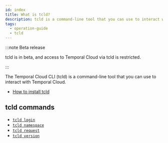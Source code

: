 ```yaml
---
id: index
title: What is tcld?
description: tcld is a command-line tool that you can use to interact with Temporal Cloud.
tags:
  - operation-guide
  - tcld
---
```


:::note Beta release

tcld is in beta, and access to Temporal Cloud via tcld is restricted.

:::

The Temporal Cloud CLI (tcld) is a command-line tool that you can use to interact with Temporal Cloud.

- [How to install tcld](/docs/cloud/tcld/how-to-install-tcld)

## tcld commands

- [`tcld login`](/docs/cloud/tcld/login)
- [`tcld namespace`](/docs/cloud/tcld/namespace)
- [`tcld request`](/docs/cloud/tcld/request)
- [`tcld version`](/docs/cloud/tcld/version)
